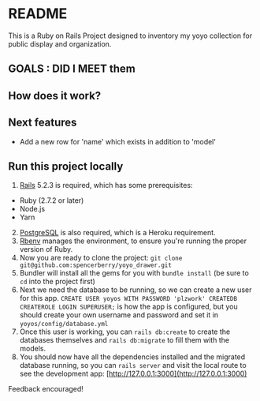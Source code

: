 # README

This is a Ruby on Rails Project designed to inventory my yoyo collection for public display and organization.

## GOALS : DID I MEET them
## How does it work?
## Next features
* Add a new row for 'name' which exists in addition to 'model'

## Run this project locally

1. [Rails](https://guides.rubyonrails.org/getting_started.html) 5.2.3 is required, which has some prerequisites:
 * Ruby (2.7.2 or later)
 * Node.js
 * Yarn
2. [PostgreSQL](https://www.postgresql.org/download/) is also required, which is a Heroku requirement.
3. [Rbenv](https://github.com/rbenv/rbenv) manages the environment, to ensure you're running the proper version of Ruby.
4. Now you are ready to clone the project:
`git clone git@github.com:spencerberry/yoyo_drawer.git`
5. Bundler will install all the gems for you with `bundle install` (be sure to `cd` into the project first)
6. Next we need the database to be running, so we can create a new user for this app. `CREATE USER yoyos WITH PASSWORD 'plzwork' CREATEDB CREATEROLE LOGIN SUPERUSER;` is how the app is configured, but you should create your own username and password and set it in `yoyos/config/database.yml`
7. Once this user is working, you can `rails db:create` to create the databases themselves and `rails db:migrate` to fill them with the models.
8. You should now have all the dependencies installed and the migrated database running, so you can `rails server` and visit the local route to see the development app: [http://127.0.0.1:3000](http://127.0.0.1:3000)

Feedback encouraged!
